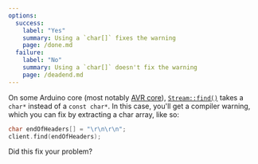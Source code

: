 ```yaml
---
options:
  success:
    label: "Yes"
    summary: Using a `char[]` fixes the warning
    page: /done.md
  failure:
    label: "No"
    summary: Using a `char[]` doesn't fix the warning
    page: /deadend.md
---
```


On some Arduino core (most notably [AVR core](https://github.com/arduino/ArduinoCore-avr/blob/master/cores/arduino/Stream.h)), [`Stream::find()`](https://www.arduino.cc/reference/en/language/functions/communication/stream/streamfind/) takes a `char*` instead of a `const char*`. In this case, you'll get a compiler warning, which you can fix by extracting a char array, like so:

```c++
char endOfHeaders[] = "\r\n\r\n";
client.find(endOfHeaders);
```

Did this fix your problem?